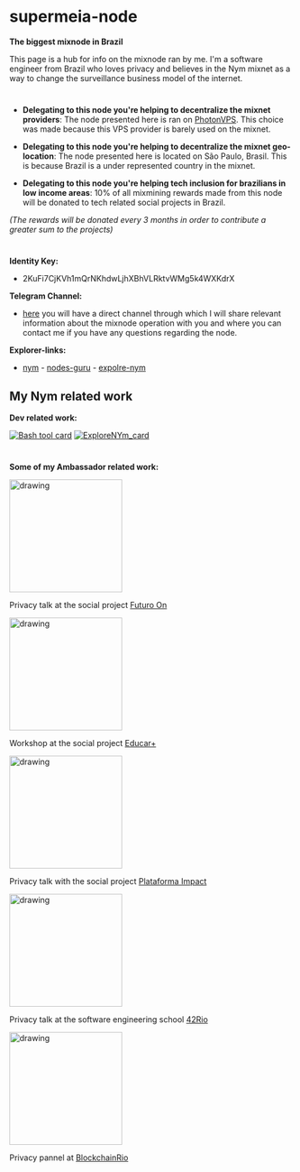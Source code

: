 # supermeia-node
**The biggest mixnode in Brazil**

This page is a hub for info on the mixnode ran by me. I'm a software engineer from Brazil who loves privacy and believes in the Nym mixnet as a way to change the surveillance business model of the internet.
#
* **Delegating to this node you're helping to decentralize the mixnet providers**: The node presented here is ran on [PhotonVPS](https://www.photonvps.com/). This choice was made because this VPS provider is barely used on the mixnet.

* **Delegating to this node you're helping to decentralize the mixnet geo-location**: The node presented here is located on São Paulo, Brasil. This is because Brazil is a under represented country in the mixnet.

* **Delegating to this node you're helping tech inclusion for brazilians in low income areas**: 10% of all mixmining rewards made from this node will be donated to tech related social projects in Brazil.

*(The rewards will be donated every 3 months in order to contribute a greater sum to the projects)*
#
**Identity Key:**
*  2KuFi7CjKVh1mQrNKhdwLjhXBhVLRktvWMg5k4WXKdrX

**Telegram Channel:**
* [here](https://t.me/+Mr2-01bJqJQ3Njkx) you will have a direct channel through which I will share relevant information about the mixnode operation with you and where you can contact me if you have any questions regarding the node.

**Explorer-links:**
* [nym](https://explorer.nymtech.net/network-components/mixnode/927) - [nodes-guru](https://mixnet.explorers.guru/mixnode/2KuFi7CjKVh1mQrNKhdwLjhXBhVLRktvWMg5k4WXKdrX) - [expolre-nym](https://explorenym.net/mixnode/2kufi7cjkvh1mqrnkhdwljhxbhvlrktvwmg5k4wxkdrx/)

## My Nym related work
**Dev related work:**

[![Bash tool card](https://github-readme-stats.vercel.app/api/pin/?username=P-R-I-S-M-Brasil&theme=dark&repo=mixFetchDemo)](https://github.com/P-R-I-S-M-Brasil/mixFetchDemo)
[![ExploreNYm_card](https://github-readme-stats.vercel.app/api/pin/?username=explorenym&theme=dark&repo=bash-tool)](https://github.com/ExploreNYM/bash-tool)
#
**Some of my Ambassador related work:**

<img src="https://github.com/gabrielclcardoso/supermeia-nodes/assets/69059969/671c575b-0dd8-4807-b8bf-24abba4db373" alt="drawing" width="200"/>

Privacy talk at the social project [Futuro On](https://www.linkedin.com/company/futuroon-tecnologia)

<img src="https://github.com/gabrielclcardoso/supermeia-nodes/assets/69059969/59d3a9b3-d93d-405d-8c47-4f0b685843ae" alt="drawing" width="200"/>

Workshop at the social project [Educar+](https://www.educarmais.net/)

<img src="https://github.com/gabrielclcardoso/supermeia-nodes/assets/69059969/30879dee-50bb-44a2-88d2-ae2c780fc0ea" alt="drawing" width="200"/>

Privacy talk with the social project [Plataforma Impact](https://plataformaimpact.org/pt/plataforma-impact-pt/)

<img src="https://github.com/gabrielclcardoso/supermeia-nodes/assets/69059969/49614a27-2baf-4c9a-a7d7-b16b1befc114" alt="drawing" width="200"/>

Privacy talk at the software engineering school [42Rio](https://42.rio/)

<img src="https://github.com/gabrielclcardoso/supermeia-nodes/assets/69059969/2d3eec20-2ed7-4326-8fc9-4fdf65a9162e" alt="drawing" width="200"/>

Privacy pannel at [BlockchainRio](https://blockchainfestival.io/)
